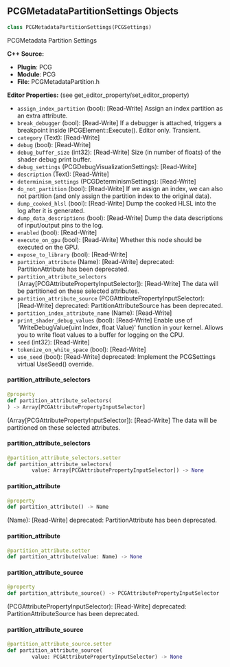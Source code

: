 ## PCGMetadataPartitionSettings Objects

```python
class PCGMetadataPartitionSettings(PCGSettings)
```

PCGMetadata Partition Settings

**C++ Source:**

- **Plugin**: PCG
- **Module**: PCG
- **File**: PCGMetadataPartition.h

**Editor Properties:** (see get_editor_property/set_editor_property)

- ``assign_index_partition`` (bool):  [Read-Write] Assign an index partition as an extra attribute.
- ``break_debugger`` (bool):  [Read-Write] If a debugger is attached, triggers a breakpoint inside IPCGElement::Execute(). Editor only. Transient.
- ``category`` (Text):  [Read-Write]
- ``debug`` (bool):  [Read-Write]
- ``debug_buffer_size`` (int32):  [Read-Write] Size (in number of floats) of the shader debug print buffer.
- ``debug_settings`` (PCGDebugVisualizationSettings):  [Read-Write]
- ``description`` (Text):  [Read-Write]
- ``determinism_settings`` (PCGDeterminismSettings):  [Read-Write]
- ``do_not_partition`` (bool):  [Read-Write] If we assign an index, we can also not partition (and only assign the partition index to the original data).
- ``dump_cooked_hlsl`` (bool):  [Read-Write] Dump the cooked HLSL into the log after it is generated.
- ``dump_data_descriptions`` (bool):  [Read-Write] Dump the data descriptions of input/output pins to the log.
- ``enabled`` (bool):  [Read-Write]
- ``execute_on_gpu`` (bool):  [Read-Write] Whether this node should be executed on the GPU.
- ``expose_to_library`` (bool):  [Read-Write]
- ``partition_attribute`` (Name):  [Read-Write]
  deprecated: PartitionAttribute has been deprecated.
- ``partition_attribute_selectors`` (Array[PCGAttributePropertyInputSelector]):  [Read-Write] The data will be partitioned on these selected attributes.
- ``partition_attribute_source`` (PCGAttributePropertyInputSelector):  [Read-Write]
  deprecated: PartitionAttributeSource has been deprecated.
- ``partition_index_attribute_name`` (Name):  [Read-Write]
- ``print_shader_debug_values`` (bool):  [Read-Write] Enable use of 'WriteDebugValue(uint Index, float Value)' function in your kernel. Allows you to write float values to a buffer for logging on the CPU.
- ``seed`` (int32):  [Read-Write]
- ``tokenize_on_white_space`` (bool):  [Read-Write]
- ``use_seed`` (bool):  [Read-Write]
  deprecated: Implement the PCGSettings virtual UseSeed() override.

<a id="unreal.PCGMetadataPartitionSettings.partition_attribute_selectors"></a>

#### partition_attribute_selectors

```python
@property
def partition_attribute_selectors(
) -> Array[PCGAttributePropertyInputSelector]
```

(Array[PCGAttributePropertyInputSelector]):  [Read-Write] The data will be partitioned on these selected attributes.

<a id="unreal.PCGMetadataPartitionSettings.partition_attribute_selectors"></a>

#### partition_attribute_selectors

```python
@partition_attribute_selectors.setter
def partition_attribute_selectors(
        value: Array[PCGAttributePropertyInputSelector]) -> None
```

<a id="unreal.PCGMetadataPartitionSettings.partition_attribute"></a>

#### partition_attribute

```python
@property
def partition_attribute() -> Name
```

(Name):  [Read-Write]
deprecated: PartitionAttribute has been deprecated.

<a id="unreal.PCGMetadataPartitionSettings.partition_attribute"></a>

#### partition_attribute

```python
@partition_attribute.setter
def partition_attribute(value: Name) -> None
```

<a id="unreal.PCGMetadataPartitionSettings.partition_attribute_source"></a>

#### partition_attribute_source

```python
@property
def partition_attribute_source() -> PCGAttributePropertyInputSelector
```

(PCGAttributePropertyInputSelector):  [Read-Write]
deprecated: PartitionAttributeSource has been deprecated.

<a id="unreal.PCGMetadataPartitionSettings.partition_attribute_source"></a>

#### partition_attribute_source

```python
@partition_attribute_source.setter
def partition_attribute_source(
        value: PCGAttributePropertyInputSelector) -> None
```

<a id="unreal.PCGMetadataRenameSettings"></a>